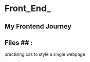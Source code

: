 # Front_End_
## **My Frontend Journey**

## **Files** ## : 
practising css to style a single webpage
